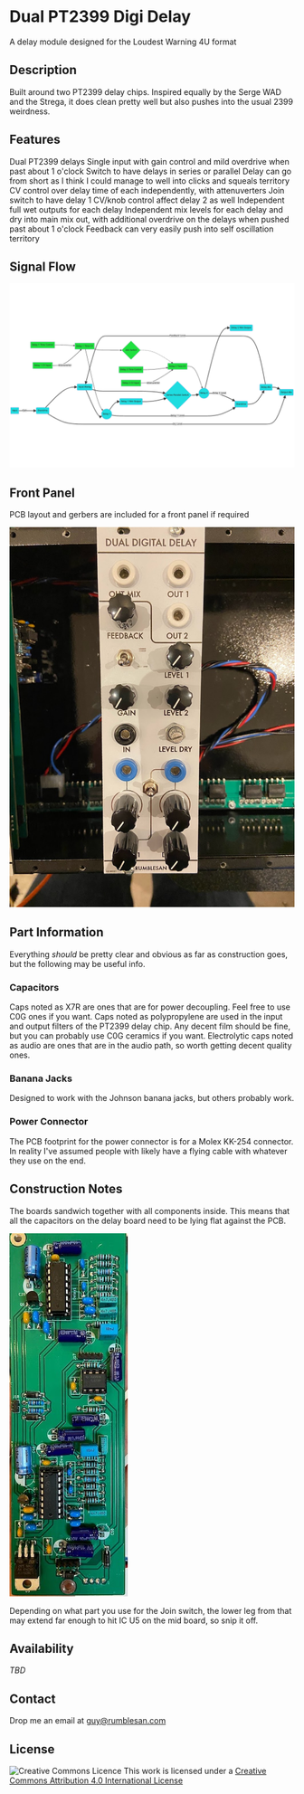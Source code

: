 # Dual PT2399 Digi Delay

A delay module designed for the Loudest Warning 4U format


## Description

Built around two PT2399 delay chips.
Inspired equally by the Serge WAD and the Strega, it does clean pretty well but also pushes into the usual 2399 weirdness.

## Features

Dual PT2399 delays
Single input with gain control and mild overdrive when past about 1 o'clock
Switch to have delays in series or parallel
Delay can go from short as I think I could manage to well into clicks and squeals territory
CV control over delay time of each independently, with attenuverters
Join switch to have delay 1 CV/knob control affect delay 2 as well
Independent full wet outputs for each delay
Independent mix levels for each delay and dry into main mix out, with additional overdrive on the delays when pushed past about 1 o'clock
Feedback can very easily push into self oscillation territory

## Signal Flow

![Signal flow diagram](./images/signalflow.png)

## Front Panel

PCB layout and gerbers are included for a front panel if required

![Module front panel](./images/panel.jpg)

## Part Information

Everything *should* be pretty clear and obvious as far as construction goes, but the following may be useful info.

### Capacitors

Caps noted as X7R are ones that are for power decoupling. Feel free to use C0G ones if you want.
Caps noted as polypropylene are used in the input and output filters of the PT2399 delay chip. Any decent film should be fine, but you can probably use C0G ceramics if you want.
Electrolytic caps noted as audio are ones that are in the audio path, so worth getting decent quality ones.

### Banana Jacks

Designed to work with the Johnson banana jacks, but others probably work.

### Power Connector

The PCB footprint for the power connector is for a Molex KK-254 connector. In reality I've assumed people with likely have a flying cable with whatever they use on the end.

## Construction Notes

The boards sandwich together with all components inside. This means that all the capacitors on the delay board need to be lying flat against the PCB.

![Delay board construction](./images/delay-board-construction.jpg)

Depending on what part you use for the Join switch, the lower leg from that may extend far enough to hit IC U5 on the mid board, so snip it off.

## Availability

*TBD*

## Contact

Drop me an email at guy@rumblesan.com


## License

![Creative Commons Licence]("https://i.creativecommons.org/l/by/4.0/88x31.png")
This work is licensed under a [Creative Commons Attribution 4.0 International License]("http://creativecommons.org/licenses/by/4.0/")
